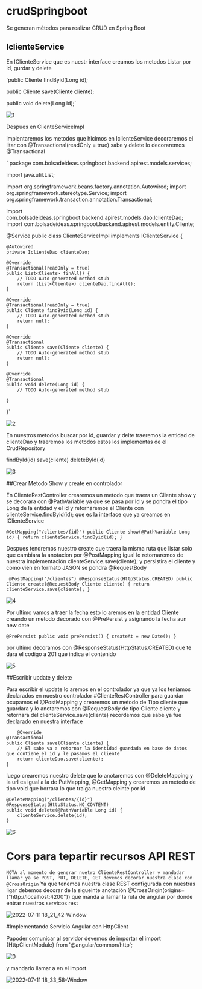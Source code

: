 


# crudSpringboot
Se generan métodos para realizar CRUD en Spring Boot

## IclienteService

En IClienteService que es nuestr interface creamos los metodos Listar por id, gurdar y delete


`public Cliente findByid(Long id);
	
public Cliente save(Cliente cliente);
	
public void delete(Long id);`


![1](https://user-images.githubusercontent.com/68626555/171968735-286f0fdb-415d-483d-ba2f-284b6a991cb3.png)


Despues en ClienteServiceImpl

implentaremos los metodos que hicimos en IclienteService decoraremos el litar con @Transactional(readOnly = true) 
sabe y delete lo decoraremos  @Transactional

`
package com.bolsadeideas.springboot.backend.apirest.models.services;

import java.util.List;

import org.springframework.beans.factory.annotation.Autowired;
import org.springframework.stereotype.Service;
import org.springframework.transaction.annotation.Transactional;

import com.bolsadeideas.springboot.backend.apirest.models.dao.IclienteDao;
import com.bolsadeideas.springboot.backend.apirest.models.entity.Cliente;

@Service
public class ClienteServiceImpl implements IClienteService {

	@Autowired
	private IclienteDao clienteDao;
	
	@Override
	@Transactional(readOnly = true)
	public List<Cliente> finAll() {
		// TODO Auto-generated method stub
		return (List<Cliente>) clienteDao.findAll();
	}

	@Override
	@Transactional(readOnly = true)
	public Cliente findByid(Long id) {
		// TODO Auto-generated method stub
		return null;
	}

	@Override
	@Transactional
	public Cliente save(Cliente cliente) {
		// TODO Auto-generated method stub
		return null;
	}

	@Override
	@Transactional
	public void delete(Long id) {
		// TODO Auto-generated method stub
		
	}

}`

![2](https://user-images.githubusercontent.com/68626555/171968891-1f3f53ac-8063-4140-bb6a-f1f4e53ca1ef.png)

En nuestros metodos buscar por id, guardar y delte traeremos la entidad de clienteDao y traeremos los metodos estos los implementas de el CrudRepository

findById(id)
save(cliente)
deleteById(id)


![3](https://user-images.githubusercontent.com/68626555/171969406-072fd19b-55b6-4fee-aa42-84ff56dc0c3e.png)


##Crear Metodo Show y create en controlador

En ClienteRestController crearemos un metodo que traera un  Cliente show y se decorara con @PathVariable ya que se pasa por Id y se pondra el tipo Long de la entidad y el id y retornaremos el Cliente con  clienteService.findByid(id); que es la interface que ya creamos en IClienteService

`@GetMapping("/clientes/{id}")
	public Cliente show(@PathVariable Long id) {
		return clienteService.findByid(id);
	}`
  
  Despues tendremos nuestro create que traera la misma ruta que listar solo que cambiara la anotacion por @PostMapping 
  igual lo retornaremos de nuestra implementación clienteService.save(cliente); y persistira el cliente y como vien en formato JASON se pondra @RequestBody
  
 ` @PostMapping("/clientes")
	@ResponseStatus(HttpStatus.CREATED)
	public Cliente create(@RequestBody Cliente cliente) {
		return clienteService.save(cliente);
	}`
  
  
  
  ![4](https://user-images.githubusercontent.com/68626555/171970103-13ae3a55-1077-477f-af24-60208cc53a3f.png)
  
  Por ultimo vamos a traer la fecha esto lo aremos en la entidad Cliente creando un metodo decorado con @PrePersist y asignando la fecha aun new date
  
  `
  @PrePersist
	public void prePersist() {
		createAt = new Date();
	}
`

por ultimo decoramos con @ResponseStatus(HttpStatus.CREATED) que te dara el codigo a 201 que indica el contenido


![5](https://user-images.githubusercontent.com/68626555/171970341-75f03f8a-3ca1-4920-8ff4-19263ca0fba9.png)

##Escribir update y delete 

Para escribir el update lo aremos en el controlador ya que ya los teniamos declarados en nuestro controlador #ClienteRestController 
para guardar ocupamos el @PostMapping y crearemos un metodo de Tipo cliente que guardara y lo anotaremos con @RequestBody de tipo Cliente cliente
y retornara del clienteService.save(cliente) recordemos que sabe ya fue declarado en nuestra interface

        @Override
	@Transactional
	public Cliente save(Cliente cliente) {
		// El sabe va a retornar la identidad guardada en base de datos que contiene el id y le pasamos el cliente
		return clienteDao.save(cliente);
	}



luego crearemos nuestro delete que lo anotaremos con @DeleteMapping y la url es igual a la de PutMapping, @GetMapping y crearemos un metodo de tipo void que borrara lo que traiga nuestro cleinte por id 

	@DeleteMapping("/clientes/{id}")
	@ResponseStatus(HttpStatus.NO_CONTENT)
	public void delete(@PathVariable Long id) {
		clienteService.delete(id);
	}

![6](https://user-images.githubusercontent.com/68626555/172074694-594f211f-46e6-4965-aac5-bb977313579b.png)

# Cors para tepartir recursos API REST

 `NOTA al momento de generar nuetro ClienteRestController y mandadar llamar ya se POST, PUT, DELETE, GET devemos decorar nuestra clase con @CrossOrigin`
 Ya que tenemos nuestra clase REST configurada con nuestras ligar debemos decorar de la sigueinte anotación @CrossOrigin(origins= {"http://localhost:4200"}) que manda a llamar la ruta de angular por donde entrar nuestros servicos rest
 
 ![2022-07-11 18_21_42-Window](https://user-images.githubusercontent.com/68626555/178374883-71d2e080-55df-4684-9409-b70c1ce2957a.png)

#Implementando Servicio Angular con HttpClient

Papoder comunicar al servidor devemos de importar el import {HttpClientModule} from '@angular/common/http';

 ![0](https://user-images.githubusercontent.com/68626555/178375856-6edfd984-6ada-453a-8b25-cf550a32b4e9.png)
 
 y mandarlo llamar a en el import

 ![2022-07-11 18_33_58-Window](https://user-images.githubusercontent.com/68626555/178375952-29294a3e-c8af-4a54-a00d-a974d22ad1b5.png)


